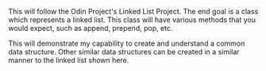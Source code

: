 This will follow the Odin Project's Linked List Project. The end goal is a class which represents a linked list. This class will have various methods that you would expect, such as append, prepend, pop, etc.

This will demonstrate my capability to create and understand a common data structure. Other similar data structures can be created in a similar manner to the linked list shown here.
